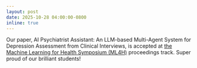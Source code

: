 ```yaml
---
layout: post
date: 2025-10-28 04:00:00-0800
inline: true
---
```


Our paper, AI Psychiatrist Assistant: An LLM-based Multi-Agent System for Depression Assessment from Clinical Interviews, is accepted at [the Machine Learning for Health Symposium (ML4H)](https://ahli.cc/ml4h) proceedings track. Super proud of our brilliant students!